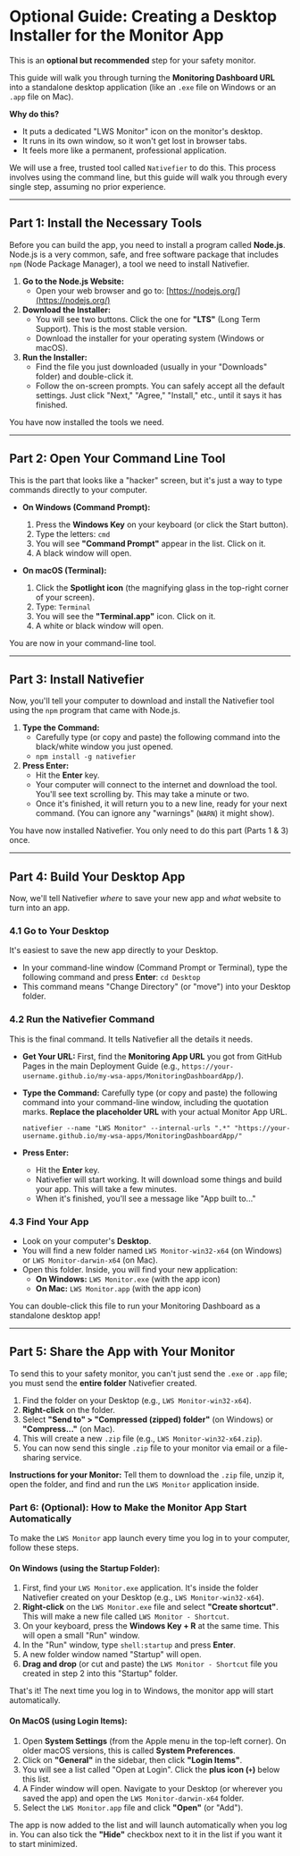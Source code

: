 # Optional Guide: Creating a Desktop Installer for the Monitor App

This is an **optional but recommended** step for your safety monitor.

This guide will walk you through turning the **Monitoring Dashboard URL** into a standalone desktop application (like an `.exe` file on Windows or an `.app` file on Mac).

**Why do this?**
* It puts a dedicated "LWS Monitor" icon on the monitor's desktop.
* It runs in its own window, so it won't get lost in browser tabs.
* It feels more like a permanent, professional application.

We will use a free, trusted tool called `Nativefier` to do this. This process involves using the command line, but this guide will walk you through every single step, assuming no prior experience.

---

## **Part 1: Install the Necessary Tools**

Before you can build the app, you need to install a program called **Node.js**. Node.js is a very common, safe, and free software package that includes `npm` (Node Package Manager), a tool we need to install Nativefier.

1.  **Go to the Node.js Website:**
    * Open your web browser and go to: [https://nodejs.org/](https://nodejs.org/)
2.  **Download the Installer:**
    * You will see two buttons. Click the one for **"LTS"** (Long Term Support). This is the most stable version.
    * Download the installer for your operating system (Windows or macOS).
3.  **Run the Installer:**
    * Find the file you just downloaded (usually in your "Downloads" folder) and double-click it.
    * Follow the on-screen prompts. You can safely accept all the default settings. Just click "Next," "Agree," "Install," etc., until it says it has finished.

You have now installed the tools we need.

---

## **Part 2: Open Your Command Line Tool**

This is the part that looks like a "hacker" screen, but it's just a way to type commands directly to your computer.

* **On Windows (Command Prompt):**
    1.  Press the **Windows Key** on your keyboard (or click the Start button).
    2.  Type the letters: `cmd`
    3.  You will see **"Command Prompt"** appear in the list. Click on it.
    4.  A black window will open.

* **On macOS (Terminal):**
    1.  Click the **Spotlight icon** (the magnifying glass in the top-right corner of your screen).
    2.  Type: `Terminal`
    3.  You will see the **"Terminal.app"** icon. Click on it.
    4.  A white or black window will open.

You are now in your command-line tool.

---

## **Part 3: Install Nativefier**

Now, you'll tell your computer to download and install the Nativefier tool using the `npm` program that came with Node.js.

1.  **Type the Command:**
    * Carefully type (or copy and paste) the following command into the black/white window you just opened.
    * `npm install -g nativefier`
2.  **Press Enter:**
    * Hit the **Enter** key.
    * Your computer will connect to the internet and download the tool. You'll see text scrolling by. This may take a minute or two.
    * Once it's finished, it will return you to a new line, ready for your next command. (You can ignore any "warnings" (`WARN`) it might show).

You have now installed Nativefier. You only need to do this part (Parts 1 & 3) once.

---

## **Part 4: Build Your Desktop App**

Now, we'll tell Nativefier *where* to save your new app and *what* website to turn into an app.

### **4.1 Go to Your Desktop**

It's easiest to save the new app directly to your Desktop.

* In your command-line window (Command Prompt or Terminal), type the following command and press **Enter**:
    `cd Desktop`
* This command means "Change Directory" (or "move") into your Desktop folder.

### **4.2 Run the Nativefier Command**

This is the final command. It tells Nativefier all the details it needs.

* **Get Your URL:** First, find the **Monitoring App URL** you got from GitHub Pages in the main Deployment Guide (e.g., `https://your-username.github.io/my-wsa-apps/MonitoringDashboardApp/`).
* **Type the Command:** Carefully type (or copy and paste) the following command into your command-line window, including the quotation marks. **Replace the placeholder URL** with your actual Monitor App URL.

    `nativefier --name "LWS Monitor" --internal-urls ".*" "https://your-username.github.io/my-wsa-apps/MonitoringDashboardApp/"`

* **Press Enter:**
    * Hit the **Enter** key.
    * Nativefier will start working. It will download some things and build your app. This will take a few minutes.
    * When it's finished, you'll see a message like "App built to..."

### **4.3 Find Your App**

* Look on your computer's **Desktop**.
* You will find a new folder named `LWS Monitor-win32-x64` (on Windows) or `LWS Monitor-darwin-x64` (on Mac).
* Open this folder. Inside, you will find your new application:
    * **On Windows:** `LWS Monitor.exe` (with the app icon)
    * **On Mac:** `LWS Monitor.app` (with the app icon)

You can double-click this file to run your Monitoring Dashboard as a standalone desktop app!

---

## **Part 5: Share the App with Your Monitor**

To send this to your safety monitor, you can't just send the `.exe` or `.app` file; you must send the **entire folder** Nativefier created.

1.  Find the folder on your Desktop (e.g., `LWS Monitor-win32-x64`).
2.  **Right-click** on the folder.
3.  Select **"Send to" > "Compressed (zipped) folder"** (on Windows) or **"Compress..."** (on Mac).
4.  This will create a new `.zip` file (e.g., `LWS Monitor-win32-x64.zip`).
5.  You can now send this single `.zip` file to your monitor via email or a file-sharing service.

**Instructions for your Monitor:**
Tell them to download the `.zip` file, unzip it, open the folder, and find and run the `LWS Monitor` application inside.

### **Part 6: (Optional): How to Make the Monitor App Start Automatically**

To make the `LWS Monitor` app launch every time you log in to your computer, follow these steps.

#### **On Windows (using the Startup Folder):**

1.  First, find your `LWS Monitor.exe` application. It's inside the folder Nativefier created on your Desktop (e.g., `LWS Monitor-win32-x64`).
2.  **Right-click** on the `LWS Monitor.exe` file and select **"Create shortcut"**. This will make a new file called `LWS Monitor - Shortcut`.
3.  On your keyboard, press the **Windows Key + R** at the same time. This will open a small "Run" window.
4.  In the "Run" window, type `shell:startup` and press **Enter**.
5.  A new folder window named "Startup" will open.
6.  **Drag and drop** (or cut and paste) the `LWS Monitor - Shortcut` file you created in step 2 into this "Startup" folder.

That's it! The next time you log in to Windows, the monitor app will start automatically.

#### **On MacOS (using Login Items):**

1.  Open **System Settings** (from the Apple menu in the top-left corner). On older macOS versions, this is called **System Preferences**.
2.  Click on **"General"** in the sidebar, then click **"Login Items"**.
3.  You will see a list called "Open at Login". Click the **plus icon (`+`)** below this list.
4.  A Finder window will open. Navigate to your Desktop (or wherever you saved the app) and open the `LWS Monitor-darwin-x64` folder.
5.  Select the `LWS Monitor.app` file and click **"Open"** (or "Add").

The app is now added to the list and will launch automatically when you log in. You can also tick the **"Hide"** checkbox next to it in the list if you want it to start minimized.
